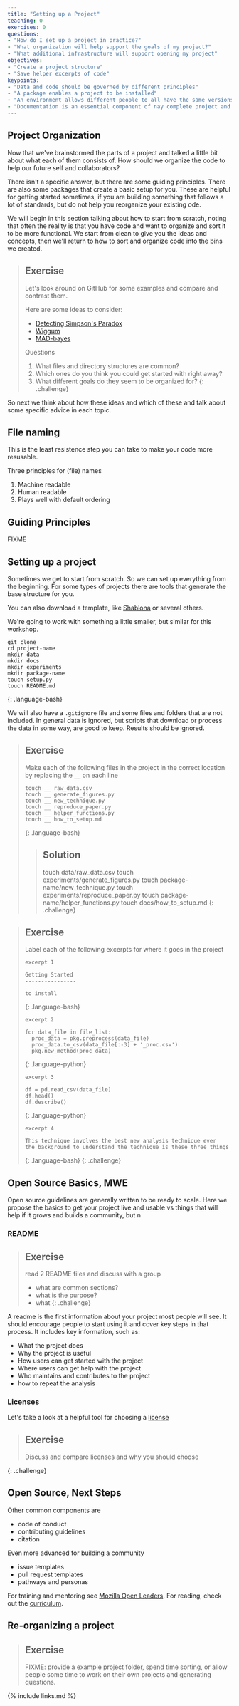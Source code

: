 ```yaml
---
title: "Setting up a Project"
teaching: 0
exercises: 0
questions:
- "How do I set up a project in practice?"
- "What organization will help support the goals of my project?"
- "What additional infrastructure will support opening my project"
objectives:
- "Create a project structure"
- "Save helper excerpts of code"
keypoints:
- "Data and code should be governed by different principles"
- "A package enables a project to be installed"
- "An environment allows different people to all have the same versions and run software more reliably"
- "Documentation is an essential component of nay complete project and should exist with the code"
---
```


## Project Organization

Now that we've brainstormed the parts of a project and talked a little bit about what each of them consists of.  How should we organize the code to help our future self and collaborators?

There isn't a specific answer, but there are some guiding principles.  There are also some packages that create a basic setup for you.  These are helpful for getting started sometimes, if you are building something that follows a lot of standards, but do not help you reorganize your existing ode.

We will begin in this section talking about how to start from scratch, noting that often the reality is that you have code and want to organize and sort it to be more functional.  We start from clean to give you the ideas and concepts, then we'll return to how to sort and organize code into the bins we created.  



> ## Exercise
> Let's look around on GitHub for some examples and compare and contrast them.
>
> Here are some ideas to consider:
> - [Detecting Simpson's Paradox](https://github.com/fairnessforensics/detect_simpsons_paradox)
> - [Wiggum](https://github.com/fairnessforensics/wiggum)
> - [MAD-bayes](https://github.com/tbroderick/bp-means)
>
> Questions
> 1. What files and directory structures are common?
> 1. Which ones do you think you could get started with right away?
> 1. What different goals do they seem to be organized for?
{: .challenge}

So next we think about how these ideas and which of these and talk about some specific advice in each topic.


## File naming

This is the least resistence step you can take to make your code more resusable.

Three principles for (file) names
1. Machine readable
1. Human readable
1. Plays well with default ordering

<!-- Good filenaming: https://datacarpentry.org/rr-organization1/01-file-naming/ -->

## Guiding Principles

FIXME

## Setting up a project

Sometimes we get to start from scratch. So we can set up everything from the beginning.  For some types of projects there are tools that generate the base structure for you.

<!--  Shablona, Cookie cutter, tool from issue-->

You can also download a template, like [Shablona](https://github.com/uwescience/shablona) or several others.


We're going to work with something a little smaller, but similar for this workshop.
~~~
git clone
cd project-name
mkdir data
mkdir docs
mkdir experiments
mkdir package-name
touch setup.py
touch README.md
~~~
{: .language-bash}

We will also have a `.gitignore` file and some files and folders that are not included.  In general data is ignored, but scripts that download or process the data in some way, are good to keep. Results should be ignored.

> ## Exercise
>
> Make each of the following files in the project in the correct location by
replacing the `__` on each line
>
> ~~~
> touch __ raw_data.csv
> touch __ generate_figures.py
> touch __ new_technique.py
> touch __ reproduce_paper.py
> touch __ helper_functions.py
> touch __ how_to_setup.md
> ~~~
> {: .language-bash}
>
> > ## Solution
> > touch data/raw_data.csv
> > touch experiments/generate_figures.py
> > touch package-name/new_technique.py
> > touch experiments/reproduce_paper.py
> > touch package-name/helper_functions.py
> > touch docs/how_to_setup.md
{: .challenge}

> ## Exercise
>
> Label each of the following excerpts for where it goes in the project
>
> `excerpt 1`
> ~~~
> Getting Started
> ----------------
>
> to install
>
> ~~~
> {: .language-bash}
>
> `excerpt 2`
> ~~~
> for data_file in file_list:
>   proc_data = pkg.preprocess(data_file)
>   proc_data.to_csv(data_file[:-3] + '_proc.csv')
>   pkg.new_method(proc_data)
> ~~~
> {: .language-python}
>
> `excerpt 3`
> ~~~
> df = pd.read_csv(data_file)
> df.head()
> df.describe()
> ~~~
> {: .language-python}
>
> `excerpt 4`
> ~~~
> This technique involves the best new analysis technique ever
> the background to understand the technique is these three things
> ~~~
> {: .language-bash}
{: .challenge}



## Open Source Basics, MWE

Open source guidelines are generally written to be ready to scale.  Here we propose the basics to get your project live and usable vs things that will help if it grows and builds a community, but n

### README

> ## Exercise
> read 2 README files and discuss with a group
>  - what are common sections?
>  - what is the purpose?
>  - what
{: .challenge}

A readme is the first information about your project most people will see. It should encourage people to start using it and cover key steps in that process. It includes key information, such as:
* What the project does
* Why the project is useful
* How users can get started with the project
* Where users can get help with the project
* Who maintains and contributes to the project
* how to repeat the analysis

### Licenses

Let's take a look at a helpful tool for choosing a [license](https://choosealicense.com/)

> ## Exercise
> Discuss and compare licenses and why you should choose
>
{: .challenge}

<!-- ### Citation

FIXME -->

## Open Source, Next Steps

Other common components are
- code of conduct
- contributing guidelines
- citation

Even more advanced for building a community
- issue templates
- pull request templates
- pathways and personas

For training and mentoring see [Mozilla Open Leaders](https://foundation.mozilla.org/en/opportunity/mozilla-open-leaders/).  For reading, check out the [curriculum](https://mozilla.github.io/open-leadership-training-series/).

## Re-organizing a project

<!-- Frame intro into organizing existing stuff
Clean up and organize content: where to different pieces of code go -->

> ## Exercise
> FIXME: provide a example project folder, spend time sorting, or allow people some time to work on their own projects and generating questions.
>



{% include links.md %}
